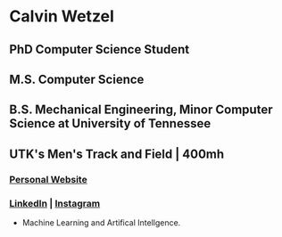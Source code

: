 # Calvin Wetzel
## PhD Computer Science Student
## M.S. Computer Science
## B.S. Mechanical Engineering, Minor Computer Science at University of Tennessee
## UTK's Men's Track and Field | 400mh
### [Personal Website](https://czhurdlespeed.github.io/WebDevJourney/index.html)
### [LinkedIn](https://www.linkedin.com/in/calvinwetzel/) | [Instagram](https://www.instagram.com/calvin_wetzel/)
- Machine Learning and Artifical Intellgence. 

